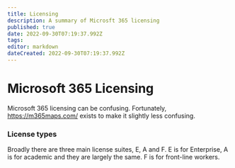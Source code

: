 ```yaml
---
title: Licensing
description: A summary of Microsft 365 licensing
published: true
date: 2022-09-30T07:19:37.992Z
tags: 
editor: markdown
dateCreated: 2022-09-30T07:19:37.992Z
---
```


# Microsoft 365 Licensing
Microsoft 365 licensing can be confusing. Fortunately, https://m365maps.com/ exists to make it slightly less confusing.

### License types

Broadly there are three main license suites, E, A and F. E is for Enterprise, A is for academic and they are largely the same. F is for front-line workers.